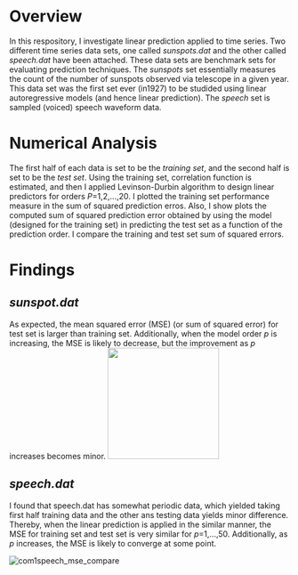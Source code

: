 # Overview
In this respository, I investigate linear prediction applied to time series. Two different time series data sets, one called _sunspots.dat_ and the other called _speech.dat_ have been attached. These data sets are benchmark sets for evaluating prediction techniques. The _sunspots_ set essentially measures the count of the number of sunspots observed via telescope in a given year. This data set was the first set ever (in1927) to be studided using linear autoregressive models (and hence linear prediction). The _speech_ set is sampled (voiced) speech waveform data.

# Numerical Analysis
The first half of each data is set to be the _training set_, and the second half is set to be the _test set_. Using the training set, correlation function is estimated, and then I applied Levinson-Durbin algorithm to design linear predictors for orders _P_=1,2,...,20. I plotted the training set performance measure in the sum of squared prediction erros. Also, I show plots the computed sum of squared prediction error obtained by using the model (designed for the training set) in predicting the test set as a function of the prediction order. I compare the training and test set sum of squared errors. 

# Findings
## _sunspot.dat_
As expected, the mean squared error (MSE) (or sum of squared error) for test set is larger than training set. Additionally, when the model order _p_ is increasing, the MSE is likely to decrease, but the improvement as _p_ increases becomes minor. 
<img src="https://github.com/user-attachments/assets/75e1be0a-2ebc-4652-9b25-95c3fc56bc14" width="200">

## _speech.dat_
I found that speech.dat has somewhat periodic data, which yielded taking first half training data and the other ans testing data yields minor difference. Thereby, when the linear prediction is applied in the similar manner, the MSE for training set and test set is very similar for _p_=1,...,50. Additionally, as _p_ increases, the MSE is likely to converge at some point.

![com1speech_mse_compare](https://github.com/user-attachments/assets/155f7916-aa4c-45c4-aaba-ee4076a46671)
